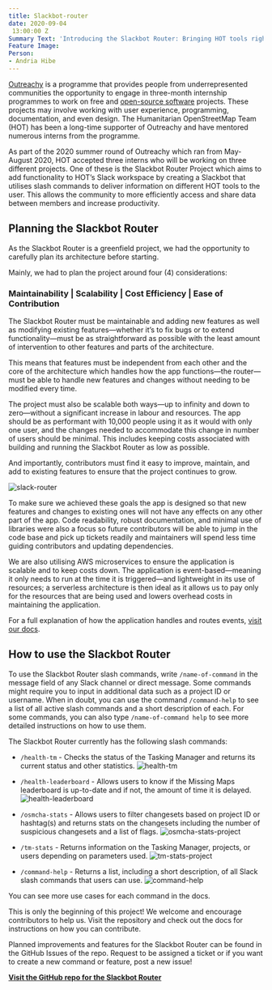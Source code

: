 ```yaml
---
title: Slackbot-router
date: 2020-09-04
 13:00:00 Z
Summary Text: 'Introducing the Slackbot Router: Bringing HOT tools right in our Slack channel'
Feature Image: 
Person:
- Andria Hibe
---
```


[Outreachy](https://www.outreachy.org/) is a programme that provides people from underrepresented communities the opportunity to engage in three-month internship programmes to work on free and [open-source software](https://en.wikipedia.org/wiki/Free_and_open-source_software) projects. These projects may involve working with user experience, programming, documentation, and even design. The Humanitarian OpenStreetMap Team (HOT) has been a long-time supporter of Outreachy and have mentored numerous interns from the programme.

As part of the 2020 summer round of Outreachy which ran from May-August 2020, HOT accepted three interns who will be working on three different projects. One of these is the Slackbot Router Project which aims to add functionality to HOT’s Slack workspace by creating a Slackbot that utilises slash commands to deliver information on different HOT tools to the user. This allows the community to more efficiently access and share data between members and increase productivity.

## Planning the Slackbot Router
As the Slackbot Router is a greenfield project, we had the opportunity to carefully plan its architecture before starting.

Mainly, we had to plan the project around four (4) considerations:

### Maintainability | Scalability  | Cost Efficiency | Ease of Contribution

The Slackbot Router must be maintainable and adding new features as well as modifying existing features—whether it’s to fix bugs or to extend functionality—must be as straightforward as possible with the least amount of intervention to other features and parts of the architecture.

This means that features must be independent from each other and the core of the architecture which handles how the app functions—the router—must be able to handle new features and changes without needing to be modified every time.

The project must also be scalable both ways—up to infinity and down to zero—without a significant increase in labour and resources. The app should be as performant with 10,000 people using it as it would with only one user, and the changes needed to accommodate this change in number of users should be minimal. This includes keeping costs associated with building and running the Slackbot Router as low as possible.

And importantly, contributors must find it easy to improve, maintain, and add to existing features to ensure that the project continues to grow.

![slack-router](https://user-images.githubusercontent.com/12103383/84057200-f6620000-a9d4-11ea-9b74-fd4ecd9eb27b.png)

To make sure we achieved these goals the app is designed so that new features and changes to existing ones will not have any effects on any other part of the app. Code readability, robust documentation, and minimal use of libraries were also a focus so future contributors will be able to jump in the code base and pick up tickets readily and maintainers will spend less time guiding contributors and updating dependencies.

We are also utilising AWS microservices to ensure the application is scalable and to keep costs down. The application is event-based—meaning it only needs to run at the time it is triggered—and lightweight in its use of resources; a serverless architecture is then ideal as it allows us to pay only for the resources that are being used and lowers overhead costs in maintaining the application.

For a full explanation of how the application handles and routes events, [visit our docs](https://github.com/hotosm/slack-bots/blob/master/docs/architecture.md).

## How to use the Slackbot Router

To use the Slackbot Router slash commands, write `/name-of-command` in the message field of any Slack channel or direct message. Some commands might require you to input in additional data such as a project ID or username. When in doubt, you can use the command `/command-help` to see a list of all active slash commands and a short description of each. For some commands, you can also type `/name-of-command help` to see more detailed instructions on how to use them.

The Slackbot Router currently has the following slash commands:

+ `/health-tm` - Checks the status of the Tasking Manager and returns its current status and other statistics.
![health-tm](https://user-images.githubusercontent.com/54427598/87404675-8f0e2000-c612-11ea-920e-cd3b7292dcca.png)


+ `/health-leaderboard` - Allows users to know if the Missing Maps leaderboard is up-to-date and if not, the amount of time it is delayed.
![health-leaderboard](https://user-images.githubusercontent.com/54427598/87404630-80276d80-c612-11ea-8316-02ca8a1b5101.png)


+ `/osmcha-stats` - Allows users to filter changesets based on project ID or hashtag(s) and returns stats on the changesets including the number of suspicious changesets and a list of flags.
![osmcha-stats-project](https://user-images.githubusercontent.com/54427598/87515724-5cc2f800-c6d0-11ea-9c7b-0fe29049838b.png)


+ `/tm-stats` - Returns information on the Tasking Manager, projects, or users depending on parameters used.
![tm-stats-project](https://user-images.githubusercontent.com/54427598/87519968-6fd8c680-c6d6-11ea-9040-8dff25378523.png)


+ `/command-help` - Returns a list, including a short description, of all Slack slash commands that users can use.
![command-help](https://user-images.githubusercontent.com/54427598/90256846-6c358c80-de9a-11ea-88e6-92f348f88b41.png)

You can see more use cases for each command in the docs.

This is only the beginning of this project! We welcome and encourage contributors to help us. Visit the repository and check out the docs for instructions on how you can contribute.

Planned improvements and features for the Slackbot Router can be found in the GitHub Issues of the repo. Request to be assigned a ticket or if you want to create a new command or feature, post a new issue!

**[Visit the GitHub repo for the Slackbot Router](https://github.com/hotosm/slack-bots)**